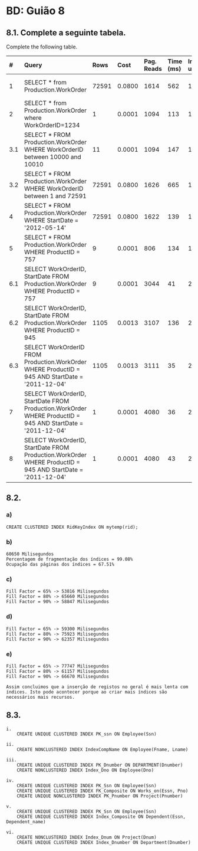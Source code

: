 # BD: Guião 8


## ​8.1. Complete a seguinte tabela.
Complete the following table.

| #    | Query                                                                                                      | Rows  | Cost   | Pag. Reads | Time (ms) | Index used | Index Op.            | Discussion |
| :--- | :--------------------------------------------------------------------------------------------------------- | :---- | :----- | :--------- | :-------- | :--------- | :------------------- | :--------- |
| 1    | SELECT * from Production.WorkOrder                                                                         | 72591 | 0.0800 | 1614       | 562       | 1          | Clustered Index Scan |            |
| 2    | SELECT * from Production.WorkOrder where WorkOrderID=1234                                                  | 1     | 0.0001 | 1094       | 113       | 1          | Clustered Index Seek |            |
| 3.1  | SELECT * FROM Production.WorkOrder WHERE WorkOrderID between 10000 and 10010                               | 11    | 0.0001 | 1094       | 147       | 1          | Clustered Index Seek |            |
| 3.2  | SELECT * FROM Production.WorkOrder WHERE WorkOrderID between 1 and 72591                                   | 72591 | 0.0800 | 1626       | 665       | 1          | Clustered Index Seek |            |
| 4    | SELECT * FROM Production.WorkOrder WHERE StartDate = '2012-05-14'                                          | 72591 | 0.0800 | 1622       | 139       | 1          | Clustered Index Scan |            |
| 5    | SELECT * FROM Production.WorkOrder WHERE ProductID = 757                                                   | 9     | 0.0001 | 806        | 134       | 1          | Index Seek           |            |
| 6.1  | SELECT WorkOrderID, StartDate FROM Production.WorkOrder WHERE ProductID = 757                              | 9     | 0.0001 | 3044       | 41        | 2          | Index Seek           |            |
| 6.2  | SELECT WorkOrderID, StartDate FROM Production.WorkOrder WHERE ProductID = 945                              | 1105  | 0.0013 | 3107       | 136       | 2          | Index Seek           |            |
| 6.3  | SELECT WorkOrderID FROM Production.WorkOrder WHERE ProductID = 945 AND StartDate = '2011-12-04'            | 1105  | 0.0013 | 3111       | 35        | 2          | Index Seek           |            |
| 7    | SELECT WorkOrderID, StartDate FROM Production.WorkOrder WHERE ProductID = 945 AND StartDate = '2011-12-04' | 1     | 0.0001 | 4080       | 36        | 2          | Index Seek           |            |
| 8    | SELECT WorkOrderID, StartDate FROM Production.WorkOrder WHERE ProductID = 945 AND StartDate = '2011-12-04' | 1     | 0.0001 | 4080       | 43        | 2          | Index Seek           |            |

## ​8.2.

### a)

```
CREATE CLUSTERED INDEX RidKeyIndex ON mytemp(rid);
```

### b)

```
60650 Milisegundos
Percentagem de fragmentação dos índices = 99.08%
Ocupação das páginas dos índices = 67.51%
```

### c)

```
Fill Factor = 65% -> 53816 Milisegundos 
Fill Factor = 80% -> 65660 Milisegundos 
Fill Factor = 90% -> 58847 Milisegundos 

```

### d)

```
Fill Factor = 65% -> 59300 Milisegundos 
Fill Factor = 80% -> 75923 Milisegundos 
Fill Factor = 90% -> 62357 Milisegundos
```

### e)

```
Fill Factor = 65% -> 77747 Milisegundos 
Fill Factor = 80% -> 61157 Milisegundos 
Fill Factor = 90% -> 66670 Milisegundos

Assim concluimos que a inserção de registos no geral é mais lenta com índices. Isto pode acontecer porque ao criar mais índices são necessários mais recursos.

```

## ​8.3.

```
i.
    CREATE UNIQUE CLUSTERED INDEX PK_ssn ON Employee(Ssn)

ii.
    CREATE NONCLUSTERED INDEX IndexCompName ON Employee(Fname, Lname)

iii.
    CREATE UNIQUE CLUSTERED INDEX PK_Dnumber ON DEPARTMENT(Dnumber)
    CREATE NONCLUSTERED INDEX Index_Dno ON Employee(Dno)

iv.
    CREATE UNIQUE CLUSTERED INDEX PK_Ssn ON Employee(Ssn)
    CREATE UNIQUE CLUSTERED INDEX FK_Composite ON Works_on(Essn, Pno)
    CREATE UNIQUE NONCLUSTERED INDEX PK_Pnumber ON Project(Pnumber)  

v.          
    CREATE UNIQUE CLUSTERED INDEX PK_Ssn ON Employee(Ssn)
    CREATE UNIQUE CLUSTERED INDEX Index_Composite ON Dependent(Essn, Dependent_name)

vi.
    CREATE NONCLUSTERED INDEX Index_Dnum ON Project(Dnum)
    CREATE UNIQUE CLUSTERED INDEX Index_Dnumber ON Department(Dnumber)



```
